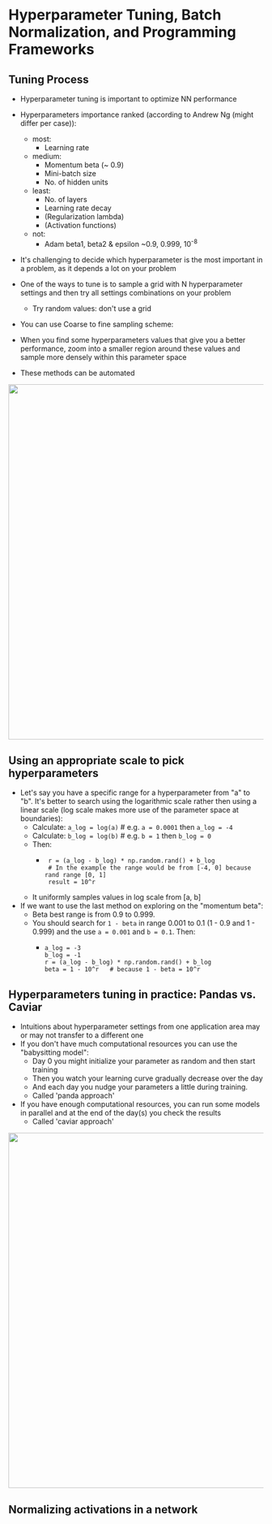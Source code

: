 # Hyperparameter Tuning, Batch Normalization, and Programming Frameworks

## Tuning Process

* Hyperparameter tuning is important to optimize NN performance
* Hyperparameters importance ranked (according to Andrew Ng (might differ per case)):
  * most:
    * Learning rate
  * medium:
    * Momentum beta (~ 0.9)
    * Mini-batch size
    * No. of hidden units
  * least:   
    * No. of layers
    * Learning rate decay
    * (Regularization lambda)
    * (Activation functions)
  * not:
    * Adam beta1, beta2 & epsilon ~0.9, 0.999, 10<sup>-8</sup>

* It's challenging to decide which hyperparameter is the most important in a problem, as it depends a lot on your problem
* One of the ways to tune is to sample a grid with N hyperparameter settings and then try all settings combinations on your problem
  * Try random values: don't use a grid
* You can use Coarse to fine sampling scheme:

* When you find some hyperparameters values that give you a better performance, zoom into a smaller region around these values and sample more densely within this parameter space
* These methods can be automated

<img src="https://github.com/mauritsvzb/DeepLearning.AI-Deep-Learning-Specialization/assets/13508894/3e4f3076-e03e-40a2-b1d9-37a5cf82b75f.png" width="700" />

## Using an appropriate scale to pick hyperparameters
* Let's say you have a specific range for a hyperparameter from "a" to "b". It's better to search using the logarithmic scale rather then using a linear scale (log scale makes more use of the parameter space at boundaries):
  * Calculate: `a_log = log(a)`  # e.g. `a = 0.0001` then `a_log = -4`
  * Calculate: `b_log = log(b)`  # e.g. `b = 1`  then `b_log = 0`
  * Then:
    * ```
       r = (a_log - b_log) * np.random.rand() + b_log
       # In the example the range would be from [-4, 0] because rand range [0, 1]
       result = 10^r
      ```
  * It uniformly samples values in log scale from [a, b]
* If we want to use the last method on exploring on the "momentum beta":
  * Beta best range is from 0.9 to 0.999.
  * You should search for `1 - beta` in range 0.001 to 0.1 (1 - 0.9 and 1 - 0.999) and the use `a = 0.001` and `b = 0.1`. Then:
    * ```
      a_log = -3
      b_log = -1
      r = (a_log - b_log) * np.random.rand() + b_log
      beta = 1 - 10^r   # because 1 - beta = 10^r
      ```

## Hyperparameters tuning in practice: Pandas vs. Caviar
* Intuitions about hyperparameter settings from one application area may or may not transfer to a different one
* If you don't have much computational resources you can use the "babysitting model":
  * Day 0 you might initialize your parameter as random and then start training
  * Then you watch your learning curve gradually decrease over the day
  * And each day you nudge your parameters a little during training.
  * Called 'panda approach'
* If you have enough computational resources, you can run some models in parallel and at the end of the day(s) you check the results
  * Called 'caviar approach'

<img src="https://github.com/mauritsvzb/DeepLearning.AI-Deep-Learning-Specialization/assets/13508894/6a467010-1932-4a08-86ea-a747667f2f43.png" width="700" />

## Normalizing activations in a network



